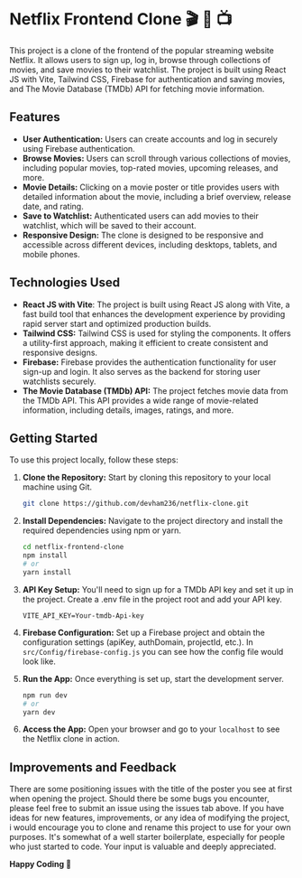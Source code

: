 # Netflix Frontend Clone 🎬 🎥 📺
This project is a clone of the frontend of the popular streaming website Netflix. It allows users to sign up, log in, browse through collections of movies, and save movies to their watchlist. The project is built using React JS with Vite, Tailwind CSS, Firebase for authentication and saving movies, and The Movie Database (TMDb) API for fetching movie information.



## Features
* **User Authentication:** Users can create accounts and log in securely using Firebase authentication.
* **Browse Movies:** Users can scroll through various collections of movies, including popular movies, top-rated movies, upcoming releases, and more.
* **Movie Details:** Clicking on a movie poster or title provides users with detailed information about the movie, including a brief overview, release date, and rating.
* **Save to Watchlist:** Authenticated users can add movies to their watchlist, which will be saved to their account.
* **Responsive Design:** The clone is designed to be responsive and accessible across different devices, including desktops, tablets, and mobile phones.



## Technologies Used
* **React JS with Vite**: The project is built using React JS along with Vite, a fast build tool that enhances the development experience by providing rapid server start and optimized production builds.
* **Tailwind CSS:** Tailwind CSS is used for styling the components. It offers a utility-first approach, making it efficient to create consistent and responsive designs.
* **Firebase:** Firebase provides the authentication functionality for user sign-up and login. It also serves as the backend for storing user watchlists securely.
* **The Movie Database (TMDb) API:** The project fetches movie data from the TMDb API. This API provides a wide range of movie-related information, including details, images, ratings, and more.



## Getting Started
To use this project locally, follow these steps:

1. **Clone the Repository:** Start by cloning this repository to your local machine using Git.
   ```bash
   git clone https://github.com/devham236/netflix-clone.git
   ```
   

2. **Install Dependencies:** Navigate to the project directory and install the required dependencies using npm or yarn.
   ```bash
   cd netflix-frontend-clone
   npm install
   # or
   yarn install
   ```
   

3. **API Key Setup:** You'll need to sign up for a TMDb API key and set it up in the project. Create a .env file in the project root and add your API key.
   ``` env
   VITE_API_KEY=Your-tmdb-Api-key
   ```
   

4. **Firebase Configuration:** Set up a Firebase project and obtain the configuration settings (apiKey, authDomain, projectId, etc.). In `src/Config/firebase-config.js` you can see how the config file would look like.



5. **Run the App:** Once everything is set up, start the development server.
   ```bash
   npm run dev
   # or
   yarn dev
   ```
   

6. **Access the App:** Open your browser and go to your `localhost` to see the Netflix clone in action.



## Improvements and Feedback
There are some positioning issues with the title of the poster you see at first when opening the project. Should there be some bugs you encounter, please feel free to submit an issue using the issues tab above. If you have ideas for new features, improvements, or any idea of modifying the project, i would encourage you to clone and rename this project to use for your own purposes. It's somewhat of a well starter boilerplate, especially for people who just started to code. Your input is valuable and deeply appreciated.

**Happy Coding 🚀**
